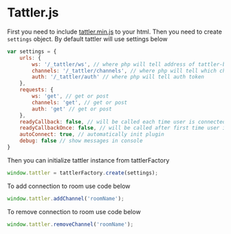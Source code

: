 # Tattler.js

First you need to include [tattler.min.js](https://github.com/Oktopost/Tattler-php/blob/master/js/tattler.min.js) to your html.
Then you need to create `settings` object. By default tattler will use settings below
```javascript
var settings = {
    urls: {
        ws: '/_tattler/ws', // where php will tell address of tattler-backend
        channels: '/_tattler/channels', // where php will tell which channels are allowed
        auth: '/_tattler/auth' // where php will tell auth token
    },
    requests: {
        ws: 'get', // get or post
        channels: 'get', // get or post
        auth: 'get' // get or post
    },
    readyCallback: false, // will be called each time user is connected or reconnected to socket
    readyCallbackOnce: false, // will be called after first time user is connected to socket
    autoConnect: true, // automatically init plugin
    debug: false // show messages in console
}
```

Then you can initialize tattler instance from tattlerFactory
```javascript
window.tattler = tattlerFactory.create(settings);
```

To add connection to room use code below
```javascript
window.tattler.addChannel('roomName');
```

To remove connection to room use code below
```javascript
window.tattler.removeChannel('roomName');
```